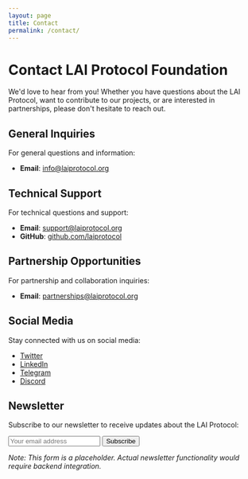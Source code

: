 ```yaml
---
layout: page
title: Contact
permalink: /contact/
---
```


# Contact LAI Protocol Foundation

We'd love to hear from you! Whether you have questions about the LAI Protocol, want to contribute to our projects, or are interested in partnerships, please don't hesitate to reach out.

## General Inquiries

For general questions and information:

- **Email**: [info@laiprotocol.org](mailto:info@laiprotocol.org)

## Technical Support

For technical questions and support:

- **Email**: [support@laiprotocol.org](mailto:support@laiprotocol.org)
- **GitHub**: [github.com/laiprotocol](https://github.com/laiprotocol)

## Partnership Opportunities

For partnership and collaboration inquiries:

- **Email**: [partnerships@laiprotocol.org](mailto:partnerships@laiprotocol.org)

## Social Media

Stay connected with us on social media:

- [Twitter](#)
- [LinkedIn](#)
- [Telegram](#)
- [Discord](#)

## Newsletter

Subscribe to our newsletter to receive updates about the LAI Protocol:

<form action="#" method="post" class="newsletter-form">
  <input type="email" name="email" placeholder="Your email address" required>
  <button type="submit" class="button">Subscribe</button>
</form>

*Note: This form is a placeholder. Actual newsletter functionality would require backend integration.*